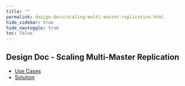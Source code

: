 ```yaml
---
title: ""
permalink: design-docs/scaling-multi-master-replication.html
hide_sidebar: true
hide_navtoggle: true
toc: false
---
```


## Design Doc - Scaling Multi-Master Replication

* [Use Cases](/design-docs/scaling-multi-master-replication-use-cases.html)
* [Solution](/design-docs/scaling-multi-master-replication-solution-distribute-replication-tasks-via-shared-FS.html)
